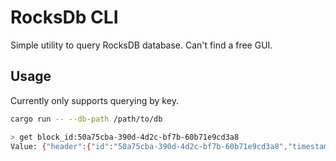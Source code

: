 # RocksDb CLI

Simple utility to query RocksDB database. Can't find a free GUI.

## Usage

Currently only supports querying by key.

```bash
cargo run -- --db-path /path/to/db
```

```bash
> get block_id:50a75cba-390d-4d2c-bf7b-60b71e9cd3a8
Value: {"header":{"id":"50a75cba-390d-4d2c-bf7b-60b71e9cd3a8","timestamp":1676126840571,"creator":"12D3KooWSRicihcusHTengn6UT3NqwRVFSS74VQFcE5D8Wak87SU","height":0,"label":"50a75cba-390d-4d2c-bf7b-60b71e9cd3a8"},"signed_messages":[],"signature":{"signature":"77bf2925e1ecc0f29e3798df9cc5cbb7d0596ce62cb5189598886a5b7a9b3e2875c044f4e80a99d5bb50eb21c41914fe83f8881340d07a70979981b357871103","public_key":"0801122011c3056299123c6ee3b3c5647aa68791f9edb70344a77097956ea50f0bd0c3c9"}}
```